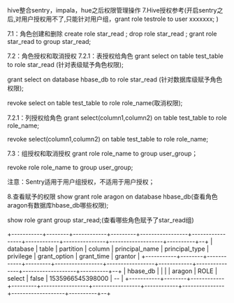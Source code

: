 hive整合sentry，impala，hue之后权限管理操作
7.Hive授权参考(开启sentry之后,对用户授权用不了,只能针对用户组，grant role testrole to user xxxxxxx; )

7.1：角色创建和删除
create role star_read ;
drop role star_read ;
grant role star_read to group star_read;

7.2：角色授权和取消授权
7.2.1：表授权给角色
grant select on table test_table to role star_read (针对表级赋予角色权限);

grant select on database hbase_db to role star_read (针对数据库级赋予角色权限);

revoke select on table test_table to role role_name(取消权限);


7.2.1：列授权给角色
grant select(column1,column2) on table test_table to role role_name;

revoke select(column1,column2) on table test_table to role role_name;


7.3：组授权和取消授权
grant role role_name to group user_group；

revoke role role_name to group user_group;

注意：Sentry适用于用户组授权，不适用于用户授权；

8.查看赋予的权限
show grant role aragon on database hbase_db(查看角色aragon有数据库hbase_db哪些权限);

show role grant group star_read;(查看哪些角色赋予了star_read组)


+-----------+--------+------------+---------+-----------------+-----------------+------------+---------------+-------------------+----------+--+
| database | table | partition | column | principal_name | principal_type | privilege | grant_option | grant_time | grantor |
+-----------+--------+------------+---------+-----------------+-----------------+------------+---------------+-------------------+----------+--+
| hbase_db | | | | aragon | ROLE | select | false | 1535966545398000 | -- |
+-----------+--------+------------+---------+-----------------+-----------------+------------+---------------+-------------------+----------+--+